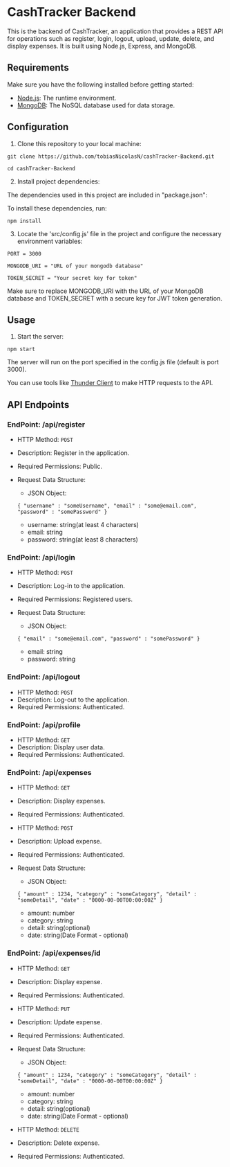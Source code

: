 # CashTracker Backend
This is the backend of CashTracker, an application that provides a REST API for operations such as register, login, logout, upload, update, delete, and display expenses. It is built using Node.js, Express, and MongoDB.

## Requirements
Make sure you have the following installed before getting started:

- [Node.js](https://nodejs.org/en): The runtime environment.
- [MongoDB](https://www.mongodb.com/): The NoSQL database used for data storage.

## Configuration

1. Clone this repository to your local machine:

  `git clone https://github.com/tobiasNicolasN/cashTracker-Backend.git`
  
  `cd cashTracker-Backend`

2. Install project dependencies:
   
The dependencies used in this project are included in "package.json":

To install these dependencies, run:

  `npm install`

3. Locate the 'src/config.js' file in the project and configure the necessary environment variables:
   
  `PORT = 3000`

  `MONGODB_URI = "URL of your mongodb database"`

  `TOKEN_SECRET = "Your secret key for token"`

Make sure to replace MONGODB_URI with the URL of your MongoDB database and TOKEN_SECRET with a secure key for JWT token generation.

## Usage

1. Start the server:
  
  `npm start`

The server will run on the port specified in the config.js file (default is port 3000).

You can use tools like [Thunder Client](https://www.thunderclient.com/) to make HTTP requests to the API.

## API Endpoints

### EndPoint: /api/register

- HTTP Method: `POST`
- Description: Register in the application.
- Required Permissions: Public.
- Request Data Structure:
  - JSON Object:
  
  `{
    "username" : "someUsername",
    "email" : "some@email.com",
    "password" : "somePassword"
  }`
  
  - username: string(at least 4 characters)
  - email: string
  - password: string(at least 8 characters)

### EndPoint: /api/login

- HTTP Method: `POST`
- Description: Log-in to the application.
- Required Permissions: Registered users.
- Request Data Structure:
  - JSON Object:
  
  `{
    "email" : "some@email.com",
    "password" : "somePassword"
  }`
  
  - email: string
  - password: string
    
### EndPoint: /api/logout

- HTTP Method: `POST`
- Description: Log-out to the application.
- Required Permissions: Authenticated.

### EndPoint: /api/profile

- HTTP Method: `GET`
- Description: Display user data.
- Required Permissions: Authenticated.

### EndPoint: /api/expenses

- HTTP Method: `GET`
- Description: Display expenses.
- Required Permissions: Authenticated.

- HTTP Method: `POST`
- Description: Upload expense.
- Required Permissions: Authenticated.
- Request Data Structure:
  - JSON Object:
  
  `{
    "amount" : 1234,
    "category" : "someCategory",
    "detail" : "someDetail",
    "date" : "0000-00-00T00:00:00Z"
  }`

  - amount: number
  - category: string
  - detail: string(optional)
  - date: string(Date Format - optional)

### EndPoint: /api/expenses/id

- HTTP Method: `GET`
- Description: Display expense.
- Required Permissions: Authenticated.
    
- HTTP Method: `PUT`
- Description: Update expense.
- Required Permissions: Authenticated.
- Request Data Structure:
  - JSON Object:
  
  `{
    "amount" : 1234,
    "category" : "someCategory",
    "detail" : "someDetail",
    "date" : "0000-00-00T00:00:00Z"
  }`

  - amount: number
  - category: string
  - detail: string(optional)
  - date: string(Date Format - optional)
    
- HTTP Method: `DELETE`
- Description: Delete expense.
- Required Permissions: Authenticated.
